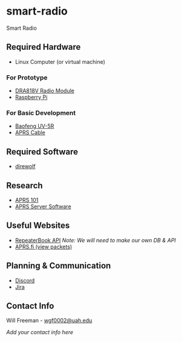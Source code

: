 # smart-radio
Smart Radio

## Required Hardware

* Linux Computer (or virtual machine)

### For Prototype
* [DRA818V Radio Module](https://www.ebay.com/itm/DRA-818V-Semi-complete-VHF-radio-PCB-w-Low-Pass-filter-Audio-Amplifier-DRA818/202481167831?hash=item2f24d16dd7:g:~~0AAOSwJclZpA4Y)
* [Raspberry Pi](https://www.raspberrypi.org/products/raspberry-pi-4-model-b/)

### For Basic Development
* [Baofeng UV-5R](amazon.com/BaoFeng-UV-5R-Dual-Radio-Black/dp/B007H4VT7A)
* [APRS Cable](https://www.amazon.com/BTECH-APRS-K1-Interface-APRSDroid-Compatible/dp/B01LMIBAZW)

## Required Software
* [direwolf](https://github.com/wb2osz/direwolf)

## Research
* [APRS 101](http://www.aprs.org/doc/APRS101.PDF)
* [APRS Server Software](http://www.aprs-is.net/ServerSoftware.aspx)

## Useful Websites
* [RepeaterBook API](https://www.repeaterbook.com/wiki/doku.php?id=api) _Note: We will need to make our own DB & API_
* [APRS.fi (view packets)](https://aprs.fi/)

## Planning & Communication
* [Discord](https://discord.com/invite/FSH88VA6)
* [Jira](https://smart-radio.atlassian.net)

## Contact Info

Will Freeman - [wgf0002@uah.edu](mailto:wg0002@uah.edu)

_Add your contact info here_
